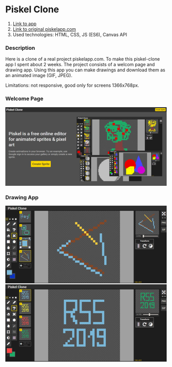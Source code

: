 # Piskel Clone

1. [Link to app](https://arthur199212.github.io/piskel-clone/)
2. [Link to original piskelapp.com](https://www.piskelapp.com/)
3. Used technologies: HTML, CSS, JS (ES6), Canvas API


### Description

Here is a clone of a real project piskelapp.com. To make this piskel-clone app I spent about 2 weeks. The project consists of a welcom page and drawing app. Using this app you can make drawings and download them as an animated image (GIF, JPEG).

Limitations: not responsive, good only for screens 1366x768px.

### Welcome Page
![image](https://raw.githubusercontent.com/Arthur199212/screenshots/master/lp-piskel-clone.PNG)

### Drawing App
![image](https://raw.githubusercontent.com/Arthur199212/screenshots/master/piskel-clone-canvas.PNG)
![image](https://raw.githubusercontent.com/Arthur199212/screenshots/master/screenshot.PNG)

